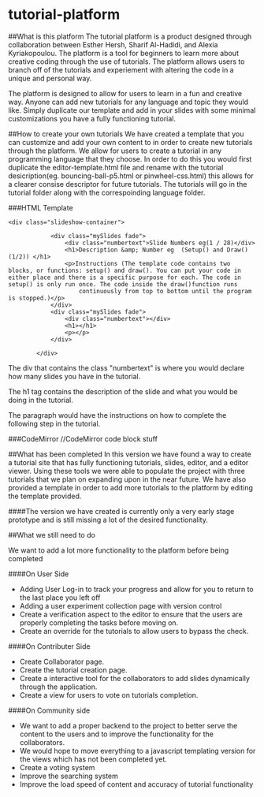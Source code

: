 # tutorial-platform

##What is this platform
The tutorial platform is a product designed through collaboration between Esther Hersh, Sharif Al-Hadidi, and Alexia Kyriakopoulou. The platform is a tool for beginners to learn more about creative coding through the use of tutorials. The platform allows users to branch off of the tutorials and experiement with altering the code in a unique and personal way.

The platform is designed to allow for users to learn in a fun and creative way. Anyone can add new tutorials for any language and topic they would like. Simply duplicate our template and add in your slides with some minimal customizations you have a fully functioning tutorial.



##How to create your own tutorials
We have created a template that you can customize and add your own content to in order to create new tutorials through the platform. We allow for users to create a tutorial in any programming language that they choose. In order to do this you would first duplicate the editor-template.html file and rename with the tutorial desicription(eg. bouncing-ball-p5.html or pinwheel-css.html) this allows for a clearer consise descriptor for future tutorials. The tutorials will go in the tutorial folder along with the correspoinding language folder.

###HTML Template

	<div class="slideshow-container">

                <div class="mySlides fade">
                    <div class="numbertext">Slide Numbers eg(1 / 28)</div>
                    <h1>Description &amp; Number eg  (Setup() and Draw() (1/2)) </h1>
                    <p>Instructions (The template code contains two blocks, or functions: setup() and draw(). You can put your code in either place and there is a specific purpose for each. The code in setup() is only run once. The code inside the draw()function runs
                        continuously from top to bottom until the program is stopped.)</p>
                </div>
                <div class="mySlides fade">
                    <div class="numbertext"></div>
                    <h1></h1>
                    <p></p>
                </div>

            </div>
            
The div that contains the class "numbertext" is where you would declare how many slides you have in the tutorial.

The h1 tag contains the description of the slide and what you would be doing in the tutorial.

The paragraph would have the instructions on how to complete the following step in the tutorial.
            
###CodeMirror
	//CodeMirror code block stuff
	

##What has been completed
In this version we have found a way to create a tutorial site that has fully functioning tutorials, slides, editor, and a editor viewer. Using these tools we were able to populate the project with three tutorials that we plan on expanding upon in the near future. We have also provided a template in order to add more tutorials to the platform by editing the template provided.


####The version we have created is currently only a very early stage prototype and is still missing a lot of the desired functionality.




            
##What we still need to do

We want to add a lot more functionality to the platform before being completed

####On User Side
+ Adding User Log-in to track your progress and allow for you to return to the last place you left off
+ Adding a user experiment collection page with version control
+ Create a verification aspect to the editor to ensure that the users are properly completing the tasks before moving on.
+ Create an override for the tutorials to allow users to bypass the check.

####On Contributer Side
+ Create Collaborator page.
+ Create the tutorial creation page.
+ Create a interactive tool for the collaborators to add slides dynamically through the application.
+ Create a view for users to vote on tutorials completion.

####On Community side
+ We want to add a proper backend to the project to better serve the content to the users and to improve the functionality for the collaborators.
+ We would hope to move everything to a javascript templating version for the views which has not been completed yet.
+ Create a voting system
+ Improve the searching system
+ Improve the load speed of content and accuracy of tutorial functionality

